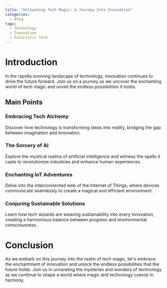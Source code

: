 ```yaml
---
title: "Unleashing Tech Magic: A Journey Into Innovation"
categories:
  - Blog
tags:
  - Technology
  - Innovation
  - Futuristic Tech
---
```


# Introduction
In the rapidly evolving landscape of technology, innovation continues to drive the future forward. Join us on a journey as we uncover the enchanting world of tech magic and unveil the endless possibilities it holds.

## Main Points
### Embracing Tech Alchemy
Discover how technology is transforming ideas into reality, bridging the gap between imagination and innovation.

### The Sorcery of AI
Explore the mystical realms of artificial intelligence and witness the spells it casts to revolutionize industries and enhance human experiences.

### Enchanting IoT Adventures
Delve into the interconnected web of the Internet of Things, where devices communicate seamlessly to create a magical and efficient environment.

### Conjuring Sustainable Solutions
Learn how tech wizards are weaving sustainability into every innovation, creating a harmonious balance between progress and environmental consciousness.

# Conclusion
As we embark on this journey into the realm of tech magic, let's embrace the enchantment of innovation and unlock the endless possibilities that the future holds. Join us in unraveling the mysteries and wonders of technology as we continue to shape a world where magic and technology coexist in harmony.
